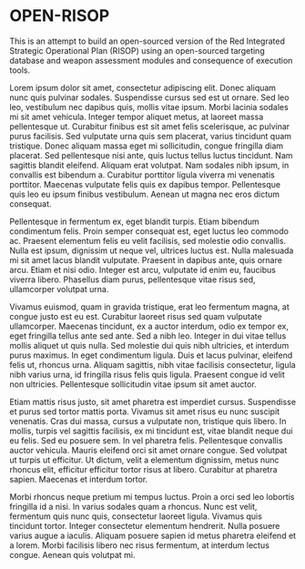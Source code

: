 # OPEN-RISOP
This is an attempt to build an open-sourced version of the Red Integrated Strategic Operational Plan (RISOP) using an open-sourced targeting database and weapon assessment modules and consequence of execution tools. 

Lorem ipsum dolor sit amet, consectetur adipiscing elit. Donec aliquam nunc quis pulvinar sodales. Suspendisse cursus sed est ut ornare. Sed leo leo, vestibulum nec dapibus quis, mollis vitae ipsum. Morbi lacinia sodales mi sit amet vehicula. Integer tempor aliquet metus, at laoreet massa pellentesque ut. Curabitur finibus est sit amet felis scelerisque, ac pulvinar purus facilisis. Sed vulputate urna quis sem placerat, varius tincidunt quam tristique. Donec aliquam massa eget mi sollicitudin, congue fringilla diam placerat. Sed pellentesque nisi ante, quis luctus tellus luctus tincidunt. Nam sagittis blandit eleifend. Aliquam erat volutpat. Nam sodales nibh ipsum, in convallis est bibendum a. Curabitur porttitor ligula viverra mi venenatis porttitor. Maecenas vulputate felis quis ex dapibus tempor. Pellentesque quis leo eu ipsum finibus vestibulum. Aenean ut magna nec eros dictum consequat.

Pellentesque in fermentum ex, eget blandit turpis. Etiam bibendum condimentum felis. Proin semper consequat est, eget luctus leo commodo ac. Praesent elementum felis eu velit facilisis, sed molestie odio convallis. Nulla est ipsum, dignissim ut neque vel, ultrices luctus est. Nulla malesuada mi sit amet lacus blandit vulputate. Praesent in dapibus ante, quis ornare arcu. Etiam et nisi odio. Integer est arcu, vulputate id enim eu, faucibus viverra libero. Phasellus diam purus, pellentesque vitae risus sed, ullamcorper volutpat urna.

Vivamus euismod, quam in gravida tristique, erat leo fermentum magna, at congue justo est eu est. Curabitur laoreet risus sed quam vulputate ullamcorper. Maecenas tincidunt, ex a auctor interdum, odio ex tempor ex, eget fringilla tellus ante sed ante. Sed a nibh leo. Integer in dui vitae tellus mollis aliquet ut quis nulla. Sed molestie dui quis nibh ultricies, et interdum purus maximus. In eget condimentum ligula. Duis et lacus pulvinar, eleifend felis ut, rhoncus urna. Aliquam sagittis, nibh vitae facilisis consectetur, ligula nibh varius urna, id fringilla risus felis quis ligula. Praesent congue id velit non ultricies. Pellentesque sollicitudin vitae ipsum sit amet auctor.

Etiam mattis risus justo, sit amet pharetra est imperdiet cursus. Suspendisse et purus sed tortor mattis porta. Vivamus sit amet risus eu nunc suscipit venenatis. Cras dui massa, cursus a vulputate non, tristique quis libero. In mollis, turpis vel sagittis facilisis, ex mi tincidunt est, vitae blandit neque dui eu felis. Sed eu posuere sem. In vel pharetra felis. Pellentesque convallis auctor vehicula. Mauris eleifend orci sit amet ornare congue. Sed volutpat ut turpis ut efficitur. Ut dictum, velit a elementum dignissim, metus nunc rhoncus elit, efficitur efficitur tortor risus at libero. Curabitur at pharetra sapien. Maecenas et interdum tortor.

Morbi rhoncus neque pretium mi tempus luctus. Proin a orci sed leo lobortis fringilla id a nisi. In varius sodales quam a rhoncus. Nunc est velit, fermentum quis nunc quis, consectetur laoreet ligula. Vivamus quis tincidunt tortor. Integer consectetur elementum hendrerit. Nulla posuere varius augue a iaculis. Aliquam posuere sapien id metus pharetra eleifend et a lorem. Morbi facilisis libero nec risus fermentum, at interdum lectus congue. Aenean quis volutpat mi.
